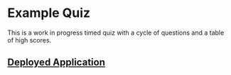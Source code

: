 <h1>Example Quiz</h1>
This is a work in progress timed quiz with a cycle of questions and a table of high scores.

<h2><a href="https://wrenvana.github.io/Coding-Quiz/">Deployed Application</a></h2>
